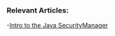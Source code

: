 ### Relevant Articles:

-[Intro to the Java SecurityManager](https://www.baeldung.com/java-security-manager)
